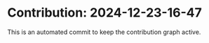 # Contribution: 2024-12-23-16-47
This is an automated commit to keep the contribution graph active.
